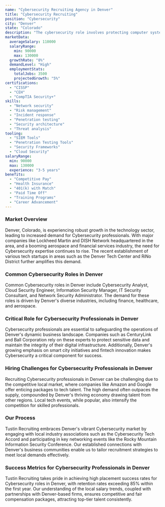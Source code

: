 ```yaml
---
name: "Cybersecurity Recruiting Agency in Denver"
title: "Cybersecurity Recruiting"
position: "Cybersecurity"
city: "Denver"
state: "Colorado"
description: "The cybersecurity role involves protecting computer systems and networks from information disclosure, theft of or damage to their hardware, software, or electronic data."
marketData:
  averageSalary: 110000
  salaryRange:
    min: 90000
    max: 130000
  growthRate: "8%"
  demandLevel: "High"
  employmentStats:
    totalJobs: 3500
    projectedGrowth: "5%"
certifications:
  - "CISSP"
  - "CEH"
  - "CompTIA Security+"
skills:
  - "Network security"
  - "Risk management"
  - "Incident response"
  - "Penetration testing"
  - "Security architecture"
  - "Threat analysis"
tooling:
  - "SIEM Tools"
  - "Penetration Testing Tools"
  - "Security Frameworks"
  - "Cloud Security"
salaryRange:
  min: 90000
  max: 130000
  experience: "3-5 years"
benefits:
  - "Competitive Pay"
  - "Health Insurance"
  - "401(k) with Match"
  - "Paid Time Off"
  - "Training Programs"
  - "Career Advancement"
---
```


### Market Overview
Denver, Colorado, is experiencing robust growth in the technology sector, leading to increased demand for Cybersecurity professionals. With major companies like Lockheed Martin and DISH Network headquartered in the area, and a booming aerospace and financial services industry, the need for Cybersecurity expertise continues to rise. The recent establishment of various tech startups in areas such as the Denver Tech Center and RiNo District further amplifies this demand.
### Common Cybersecurity Roles in Denver
Common Cybersecurity roles in Denver include Cybersecurity Analyst, Cloud Security Engineer, Information Security Manager, IT Security Consultant, and Network Security Administrator. The demand for these roles is driven by Denver's diverse industries, including finance, healthcare, and aerospace.

### Critical Role for Cybersecurity Professionals in Denver
Cybersecurity professionals are essential to safeguarding the operations of Denver's dynamic business landscape. Companies such as CenturyLink and Ball Corporation rely on these experts to protect sensitive data and maintain the integrity of their digital infrastructure. Additionally, Denver's growing emphasis on smart city initiatives and fintech innovation makes Cybersecurity a critical component for success.

### Hiring Challenges for Cybersecurity Professionals in Denver
Recruiting Cybersecurity professionals in Denver can be challenging due to the competitive local market, where companies like Amazon and Google offer enticing packages to tech talent. The high demand often outpaces the supply, compounded by Denver's thriving economy drawing talent from other regions. Local tech events, while popular, also intensify the competition for skilled professionals.

### Our Process
Tustin Recruiting embraces Denver's vibrant Cybersecurity market by engaging with local industry associations such as the Cybersecurity Tech Accord and participating in key networking events like the Rocky Mountain Information Security Conference. Our established connections with Denver's business communities enable us to tailor recruitment strategies to meet local demands effectively.

### Success Metrics for Cybersecurity Professionals in Denver
Tustin Recruiting takes pride in achieving high placement success rates for Cybersecurity roles in Denver, with retention rates exceeding 85% within the first year. Our understanding of the local salary trends, coupled with partnerships with Denver-based firms, ensures competitive and fair compensation packages, attracting top-tier talent consistently.